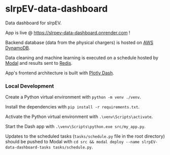 # slrpEV-data-dashboard
Data dashboard for slrpEV.

App is live @ https://slrpev-data-dashboard.onrender.com !

Backend database (data from the physical chargers) is hosted on [AWS DynamoDB](https://aws.amazon.com/dynamodb/).

Data cleaning and machine learning is executed on a schedule hosted by [Modal](https://modal.com) and results sent to [Redis](https://redis.io/).

App's frontend architecture is built with [Plotly Dash](https://dash.plotly.com/). 

### Local Development
Create a Python virtual environment with `python -m venv ./venv`.

Install the dependencies with `pip install -r requirements.txt`.

Activate the Python virtual environment with `.\venv\Scripts\activate`.

Start the Dash app with `.\venv\Scripts\python.exe src/my_app.py`.

Updates to the scheduled tasks (`tasks/schedule.py` file in the root directory) should be pushed to Modal with `cd src && modal deploy --name slrpEV-data-dashboard-tasks tasks/schedule.py`.



